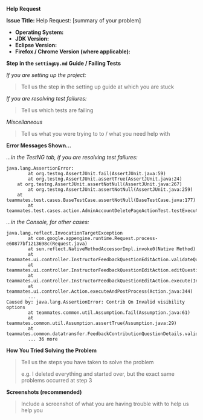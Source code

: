 **Help Request**

**Issue Title:** Help Request: [summary of your problem]

* **Operating System:**
* **JDK Version:**
* **Eclipse Version:**
* **Firefox / Chrome Version (where applicable):**

**Step in the `settingUp.md` Guide / Failing Tests**

*If you are setting up the project:*

> Tell us the step in the setting up guide at which you are stuck

*If you are resolving test failures:*

> Tell us which tests are failing

*Miscellaneous*

> Tell us what you were trying to to / what you need help with

**Error Messages Shown...**

*...in the TestNG tab, if you are resolving test failures:*

```
java.lang.AssertionError:
        at org.testng.AssertJUnit.fail(AssertJUnit.java:59)
        at org.testng.AssertJUnit.assertTrue(AssertJUnit.java:24)
 	at org.testng.AssertJUnit.assertNotNull(AssertJUnit.java:267)
        at org.testng.AssertJUnit.assertNotNull(AssertJUnit.java:259)
 	at teammates.test.cases.BaseTestCase.assertNotNull(BaseTestCase.java:177)
        at teammates.test.cases.action.AdminAccountDeletePageActionTest.testExecuteAndPostProcess(AdminAccountDeletePageActionTest.java:42)
```

*...in the Console, for other cases:*

```
java.lang.reflect.InvocationTargetException
        at com.google.appengine.runtime.Request.process-e60877bf1213698c(Request.java)
        at sun.reflect.NativeMethodAccessorImpl.invoke0(Native Method)
        at teammates.ui.controller.InstructorFeedbackQuestionEditAction.validateQuestionGiverRecipientVisibility(InstructorFeedbackQuestionEditAction.java:132)
        at teammates.ui.controller.InstructorFeedbackQuestionEditAction.editQuestion(InstructorFeedbackQuestionEditAction.java:80)
        at teammates.ui.controller.InstructorFeedbackQuestionEditAction.execute(InstructorFeedbackQuestionEditAction.java:52)
        at teammates.ui.controller.Action.executeAndPostProcess(Action.java:344)
        ...
Caused by: java.lang.AssertionError: Contrib Qn Invalid visibility options
        at teammates.common.util.Assumption.fail(Assumption.java:61)
        at teammates.common.util.Assumption.assertTrue(Assumption.java:29)
        at teammates.common.datatransfer.FeedbackContributionQuestionDetails.validateGiverRecipientVisibility(FeedbackContributionQuestionDetails.java:755)
        ... 36 more
```

**How You Tried Solving the Problem**

> Tell us the steps you have taken to solve the problem
>
> e.g. I deleted everything and started over, but the exact same problems occurred at step 3

**Screenshots (recommended)**

> Include a screenshot of what you are having trouble with to help us help you
